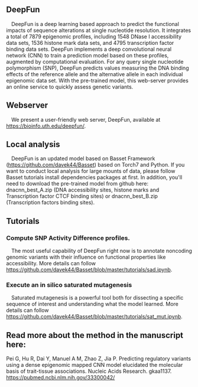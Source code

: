 ## DeepFun
&#8194;&#8194;DeepFun is a deep learning based approach to predict the functional impacts of sequence alterations at single nucleotide resolution. It integrates a total of 7879 epigenomic profiles, including 1548 DNase I accessibility data sets, 1536 histone mark data sets, and 4795 transcription factor binding data sets. DeepFun implements a deep convolutional neural network (CNN) to train a prediction model based on these profiles, augmented by computational evaluation. For any query single nucleotide polymorphism (SNP), DeepFun predicts values measuring the DNA binding effects of the reference allele and the alternative allele in each individual epigenomic data set. With the pre-trained model, this web-server provides an online service to quickly assess genetic variants.

## Webserver
&#8194;&#8194;We present a user-friendly web server, DeepFun, available at https://bioinfo.uth.edu/deepfun/.

## Local analysis
&#8194;&#8194;DeepFun is an updated model based on Basset Framework (https://github.com/davek44/Basset) based on Torch7 and Python. If you want to conduct local analysis for large mounts of data, please follow Basset tutorials install dependencies packages at first. In addition, you'll need to download the pre-trained model from github here: dnacnn_best_A.zip (DNA accessibility sites, histone marks and Transcription factor CTCF binding sites) or dnacnn_best_B.zip (Transcription factors binding sites).  

## Tutorials
### Compute SNP Activity Difference profiles.
&#8194;&#8194;The most useful capability of DeepFun right now is to annotate noncoding genomic variants with their influence on functional properties like accessibility. More details can follow https://github.com/davek44/Basset/blob/master/tutorials/sad.ipynb.

### Execute an in silico saturated mutagenesis
&#8194;&#8194;Saturated mutagenesis is a powerful tool both for dissecting a specific sequence of interest and understanding what the model learned. More details can follow https://github.com/davek44/Basset/blob/master/tutorials/sat_mut.ipynb.

## Read more about the method in the manuscript here:
Pei G, Hu R, Dai Y, Manuel A M, Zhao Z, Jia P. Predicting regulatory variants using a dense epigenomic mapped CNN model elucidated the molecular basis of trait-tissue associations. Nucleic Acids Research. gkaa1137. https://pubmed.ncbi.nlm.nih.gov/33300042/
